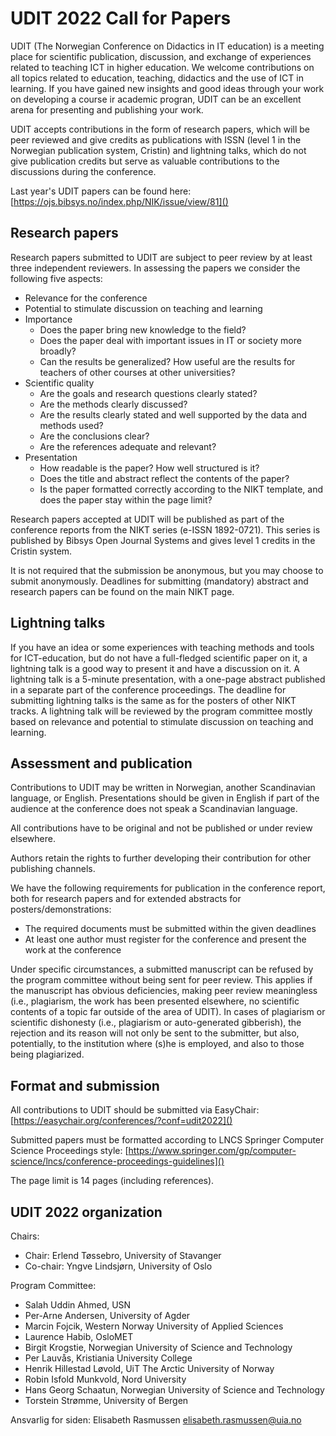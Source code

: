 # UDIT 2022 Call for Papers

UDIT (The Norwegian Conference on Didactics in IT education) is a meeting place for scientific publication, discussion, and exchange of experiences related to teaching ICT in higher education. We welcome contributions on all topics related to education, teaching, didactics and the use of ICT in learning. If you have gained new insights and good ideas through your work on developing a course ir academic progran, UDIT can be an excellent arena for presenting and publishing your work.

UDIT accepts contributions in the form of research papers, which will be peer reviewed and give credits as publications with ISSN (level 1 in the Norwegian publication system, Cristin) and lightning talks, which do not give publication credits but serve as valuable contributions to the discussions during the conference. 

Last year's UDIT papers can be found here:
[https://ojs.bibsys.no/index.php/NIK/issue/view/81]()

## Research papers

Research papers submitted to UDIT are subject to peer review by at least three independent reviewers. In assessing the papers we consider the following five aspects:

+ Relevance for the conference
+ Potential to stimulate discussion on teaching and learning
+ Importance
    - Does the paper bring new knowledge to the field?
    - Does the paper deal with important issues in IT or society more broadly?
    - Can the results be generalized? How useful are the results for teachers of other courses at other universities?
+ Scientific quality
    - Are the goals and research questions clearly stated?
    - Are the methods clearly discussed?
    - Are the results clearly stated and well supported by the data and methods used?
    - Are the conclusions clear?
    - Are the references adequate and relevant?
+ Presentation
    - How readable is the paper? How well structured is it?
    - Does the title and abstract reflect the contents of the paper?
    - Is the paper formatted correctly according to the NIKT template, and does the paper stay within the page limit?

Research papers accepted at UDIT will be published as part of the conference reports from the NIKT series (e-ISSN 1892-0721). This series is published by Bibsys Open Journal Systems and gives level 1 credits in the Cristin system.

It is not required that the submission be anonymous, but you may choose to submit anonymously. Deadlines for submitting (mandatory) abstract and research papers can be found on the main NIKT page.

## Lightning talks

If you have an idea or some experiences with teaching methods and tools for ICT-education, but do not have a full-fledged scientific paper on it, a lightning talk is a good way to present it and have a discussion on it. A lightning talk is a 5-minute presentation, with a one-page abstract published in a separate part of the conference proceedings. The deadline for submitting lightning talks is the same as for the posters of other NIKT tracks. A lightning talk will be reviewed by the program committee mostly based on relevance and potential to stimulate discussion on teaching and learning.

## Assessment and publication

Contributions to UDIT may be written in Norwegian, another Scandinavian language, or English. Presentations should be given in English if part of the audience at the conference does not speak a Scandinavian language.

All contributions have to be original and not be published or under review elsewhere.

Authors retain the rights to further developing their contribution for other publishing channels.

We have the following requirements for publication in the conference report, both for research papers and for extended abstracts for posters/demonstrations:

+ The required documents must be submitted within the given deadlines
+ At least one author must register for the conference and present the work at the conference

Under specific circumstances, a submitted manuscript can be refused by the program committee without being sent for peer review. This applies if the manuscript has obvious deficiencies, making peer review meaningless (i.e., plagiarism, the work has been presented elsewhere, no scientific contents of a topic far outside of the area of UDIT). In cases of plagiarism or scientific dishonesty (i.e., plagiarism or auto-generated gibberish), the rejection and its reason will not only be sent to the submitter, but also, potentially, to the institution where (s)he is employed, and also to those being plagiarized.

## Format and submission
All contributions to UDIT should be submitted via EasyChair: 
[https://easychair.org/conferences/?conf=udit2022]()

Submitted papers must be formatted according to LNCS Springer Computer Science Proceedings style:
[https://www.springer.com/gp/computer-science/lncs/conference-proceedings-guidelines]()

The page limit is 14 pages (including references).

## UDIT 2022 organization

Chairs:
+ Chair: Erlend Tøssebro, University of Stavanger
+ Co-chair: Yngve Lindsjørn, University of Oslo

Program Committee:
+ Salah Uddin Ahmed, USN
+ Per-Arne Andersen, University of Agder
+ Marcin Fojcik, Western Norway University of Applied Sciences
+ Laurence Habib, OsloMET
+ Birgit Krogstie, Norwegian University of Science and Technology
+ Per Lauvås, Kristiania University College
+ Henrik Hillestad Løvold, UiT The Arctic University of Norway
+ Robin Isfold Munkvold, Nord University
+ Hans Georg Schaatun, Norwegian University of Science and Technology
+ Torstein Strømme, University of Bergen

Ansvarlig for siden: Elisabeth Rasmussen <elisabeth.rasmussen@uia.no>

